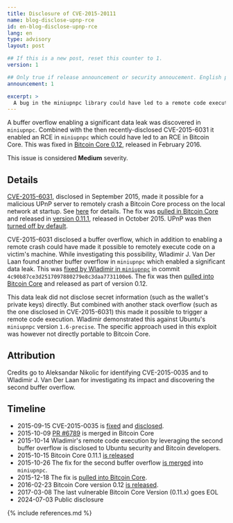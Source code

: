 ```yaml
---
title: Disclosure of CVE-2015-20111
name: blog-disclose-upnp-rce
id: en-blog-disclose-upnp-rce
lang: en
type: advisory
layout: post

## If this is a new post, reset this counter to 1.
version: 1

## Only true if release announcement or security annoucement. English posts only
announcement: 1

excerpt: >
  A bug in the miniupnpc library could have led to a remote code execution in Bitcoin Core. A fix was released on October 15th, 2015 in Bitcoin Core 0.11.1.
---
```


A buffer overflow enabling a significant data leak was discovered in `miniupnpc`. Combined with the then
recently-disclosed CVE-2015-6031 it enabled an RCE in `miniupnpc` which could have led to an RCE
in Bitcoin Core. This was fixed in [Bitcoin Core 0.12](https://bitcoincore.org/en/releases/0.12.0/),
released in February 2016.

This issue is considered **Medium** severity.

## Details

[CVE-2015-6031](https://nvd.nist.gov/vuln/detail/CVE-2015-6031), disclosed in September 2015, made
it possible for a malicious UPnP server to remotely crash a Bitcoin Core process on the local
network at startup. See [here](https://nvd.nist.gov/vuln/detail/CVE-2015-6031) for details. The fix
was [pulled in Bitcoin Core](https://github.com/bitcoin/bitcoin/pull/6789) and released in [version
0.11.1](https://bitcoincore.org/en/releases/0.11.1/), released in October 2015. UPnP was then
[turned off by default](https://github.com/bitcoin/bitcoin/pull/6795).

CVE-2015-6031 disclosed a buffer overflow, which in addition to enabling a remote crash could have
made it possible to remotely execute code on a victim's machine. While investigating this
possibility, Wladimir J. Van Der Laan found another buffer overflow in `miniupnpc` which enabled a
significant data leak. This was [fixed by Wladimir in
`miniupnpc`](https://github.com/miniupnp/miniupnp/pull/157) in commit
`4c90b87ce3d2517097880279e8c3daa7731100e6`. The fix was then [pulled into Bitcoin
Core](https://github.com/bitcoin/bitcoin/pull/6980) and released as part of version 0.12.

This data leak did not disclose secret information (such as the wallet's private keys) directly. But
combined with another stack overflow (such as the one disclosed in CVE-2015-6031) this made it
possible to trigger a remote code execution. Wladimir demonstrated this against Ubuntu's `miniupnpc`
version `1.6-precise`. The specific approach used in this exploit was however not directly portable
to Bitcoin Core.

## Attribution

Credits go to Aleksandar Nikolic for identifying CVE-2015-0035 and to Wladimir J. Van Der Laan for
investigating its impact and discovering the second buffer overflow.

## Timeline

- 2015-09-15 CVE-2015-0035 is
  [fixed](https://github.com/miniupnp/miniupnp/commit/79cca974a4c2ab1199786732a67ff6d898051b78) and
  [disclosed](https://talosintelligence.com/vulnerability_reports/TALOS-2015-0035/).
- 2015-10-09 [PR #6789](https://github.com/bitcoin/bitcoin/pull/6789) is merged in Bitcoin Core
- 2015-10-14 Wladimir's remote code execution by leveraging the second buffer overflow is disclosed
  to Ubuntu security and Bitcoin developers.
- 2015-10-15 Bitcoin Core 0.11.1 [is
  released](https://lists.linuxfoundation.org/pipermail/bitcoin-dev/2015-October/011545.html)
- 2015-10-26 The fix for the second buffer overflow [is
  merged](https://github.com/miniupnp/miniupnp/pull/157) into `miniupnpc`.
- 2015-12-18 The fix is [pulled into Bitcoin Core](https://github.com/bitcoin/bitcoin/pull/6980).
- 2016-02-23 Bitcoin Core version 0.12 [is
  released](https://lists.linuxfoundation.org/pipermail/bitcoin-dev/2016-February/012456.html).
- 2017-03-08 The last vulnerable Bitcoin Core Version (0.11.x) goes EOL
- 2024-07-03 Public disclosure

{% include references.md %}
